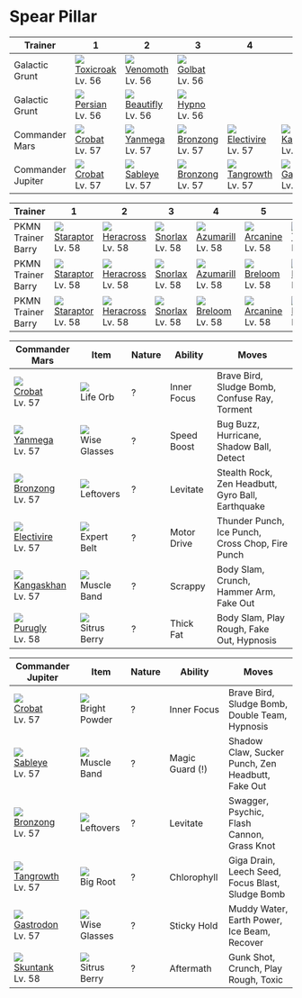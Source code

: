 # Spear Pillar

Trainer           | 1                                    | 2                                    | 3                                    | 4                                    | 5                                    | 6                                    
---               | ---                                  | ---                                  | ---                                  | ---                                  | ---                                  | ---                                  
Galactic Grunt    | ![][454]<br> [Toxicroak]<br> Lv. 56  | ![][049]<br> [Venomoth]<br> Lv. 56   | ![][042]<br> [Golbat]<br> Lv. 56     
Galactic Grunt    | ![][053]<br> [Persian]<br> Lv. 56    | ![][267]<br> [Beautifly]<br> Lv. 56  | ![][097]<br> [Hypno]<br> Lv. 56      
Commander Mars    | ![][169]<br> [Crobat]<br> Lv. 57     | ![][469]<br> [Yanmega]<br> Lv. 57    | ![][437]<br> [Bronzong]<br> Lv. 57   | ![][466]<br> [Electivire]<br> Lv. 57 | ![][115]<br> [Kangaskhan]<br> Lv. 57 | ![][432]<br> [Purugly]<br> Lv. 58    
Commander Jupiter | ![][169]<br> [Crobat]<br> Lv. 57     | ![][302]<br> [Sableye]<br> Lv. 57    | ![][437]<br> [Bronzong]<br> Lv. 57   | ![][465]<br> [Tangrowth]<br> Lv. 57  | ![][423]<br> [Gastrodon]<br> Lv. 57  | ![][435]<br> [Skuntank]<br> Lv. 58   

Trainer            | 1                                   | 2                                   | 3                                   | 4                                   | 5                                   | 6                                   
---                | ---                                 | ---                                 | ---                                 | ---                                 | ---                                 | ---                                 
PKMN Trainer Barry | ![][398]<br> [Staraptor]<br> Lv. 58 | ![][214]<br> [Heracross]<br> Lv. 58 | ![][143]<br> [Snorlax]<br> Lv. 58   | ![][184]<br> [Azumarill]<br> Lv. 58 | ![][059]<br> [Arcanine]<br> Lv. 58  | ![][389]<br> [Torterra]<br> Lv. 59  
PKMN Trainer Barry | ![][398]<br> [Staraptor]<br> Lv. 58 | ![][214]<br> [Heracross]<br> Lv. 58 | ![][143]<br> [Snorlax]<br> Lv. 58   | ![][184]<br> [Azumarill]<br> Lv. 58 | ![][286]<br> [Breloom]<br> Lv. 58   | ![][392]<br> [Infernape]<br> Lv. 59 
PKMN Trainer Barry | ![][398]<br> [Staraptor]<br> Lv. 58 | ![][214]<br> [Heracross]<br> Lv. 58 | ![][143]<br> [Snorlax]<br> Lv. 58   | ![][286]<br> [Breloom]<br> Lv. 58   | ![][059]<br> [Arcanine]<br> Lv. 58  | ![][395]<br> [Empoleon]<br> Lv. 59  

Commander Mars                       | Item                               | Nature | Ability     | Moves                                            
---                                  | ---                                | --- | ---         | ---                                              
![][169]<br> [Crobat]<br> Lv. 57     | ![][life-orb]<br> Life Orb         | ? | Inner Focus | Brave Bird, Sludge Bomb, Confuse Ray, Torment    
![][469]<br> [Yanmega]<br> Lv. 57    | ![][wise-glasses]<br> Wise Glasses | ? | Speed Boost | Bug Buzz, Hurricane, Shadow Ball, Detect         
![][437]<br> [Bronzong]<br> Lv. 57   | ![][leftovers]<br> Leftovers       | ? | Levitate    | Stealth Rock, Zen Headbutt, Gyro Ball, Earthquake
![][466]<br> [Electivire]<br> Lv. 57 | ![][expert-belt]<br> Expert Belt   | ? | Motor Drive | Thunder Punch, Ice Punch, Cross Chop, Fire Punch 
![][115]<br> [Kangaskhan]<br> Lv. 57 | ![][muscle-band]<br> Muscle Band   | ? | Scrappy     | Body Slam, Crunch, Hammer Arm, Fake Out          
![][432]<br> [Purugly]<br> Lv. 58    | ![][sitrus-berry]<br> Sitrus Berry | ? | Thick Fat   | Body Slam, Play Rough, Fake Out, Hypnosis        

Commander Jupiter                   | Item                                 | Nature | Ability         | Moves                                            
---                                 | ---                                  | --- | ---             | ---                                              
![][169]<br> [Crobat]<br> Lv. 57    | ![][bright-powder]<br> Bright Powder | ? | Inner Focus     | Brave Bird, Sludge Bomb, Double Team, Hypnosis   
![][302]<br> [Sableye]<br> Lv. 57   | ![][muscle-band]<br> Muscle Band     | ? | Magic Guard (!) | Shadow Claw, Sucker Punch, Zen Headbutt, Fake Out
![][437]<br> [Bronzong]<br> Lv. 57  | ![][leftovers]<br> Leftovers         | ? | Levitate        | Swagger, Psychic, Flash Cannon, Grass Knot       
![][465]<br> [Tangrowth]<br> Lv. 57 | ![][big-root]<br> Big Root           | ? | Chlorophyll     | Giga Drain, Leech Seed, Focus Blast, Sludge Bomb 
![][423]<br> [Gastrodon]<br> Lv. 57 | ![][wise-glasses]<br> Wise Glasses   | ? | Sticky Hold     | Muddy Water, Earth Power, Ice Beam, Recover      
![][435]<br> [Skuntank]<br> Lv. 58  | ![][sitrus-berry]<br> Sitrus Berry   | ? | Aftermath       | Gunk Shot, Crunch, Play Rough, Toxic             



[Golbat]: ../../pokemon_changes/042/
[Venomoth]: ../../pokemon_changes/049/
[Persian]: ../../pokemon_changes/053/
[Arcanine]: ../../pokemon_changes/059/
[Hypno]: ../../pokemon_changes/097/
[Kangaskhan]: ../../pokemon_changes/115/
[Snorlax]: ../../pokemon_changes/143/
[Crobat]: ../../pokemon_changes/169/
[Azumarill]: ../../pokemon_changes/184/
[Heracross]: ../../pokemon_changes/214/
[Beautifly]: ../../pokemon_changes/267/
[Breloom]: ../../pokemon_changes/286/
[Sableye]: ../../pokemon_changes/302/
[Torterra]: ../../pokemon_changes/389/
[Infernape]: ../../pokemon_changes/392/
[Empoleon]: ../../pokemon_changes/395/
[Staraptor]: ../../pokemon_changes/398/
[Gastrodon]: ../../pokemon_changes/423/
[Purugly]: ../../pokemon_changes/432/
[Skuntank]: ../../pokemon_changes/435/
[Bronzong]: ../../pokemon_changes/437/
[Toxicroak]: ../../pokemon_changes/454/
[Tangrowth]: ../../pokemon_changes/465/
[Electivire]: ../../pokemon_changes/466/
[Yanmega]: ../../pokemon_changes/469/
[big-root]: ../img/items/big-root.png
[bright-powder]: ../img/items/bright-powder.png
[expert-belt]: ../img/items/expert-belt.png
[leftovers]: ../img/items/leftovers.png
[life-orb]: ../img/items/life-orb.png
[muscle-band]: ../img/items/muscle-band.png
[sitrus-berry]: ../img/items/sitrus-berry.png
[wise-glasses]: ../img/items/wise-glasses.png
[042]: ../img/pokemon/042.png
[049]: ../img/pokemon/049.png
[053]: ../img/pokemon/053.png
[059]: ../img/pokemon/059.png
[097]: ../img/pokemon/097.png
[115]: ../img/pokemon/115.png
[143]: ../img/pokemon/143.png
[169]: ../img/pokemon/169.png
[184]: ../img/pokemon/184.png
[214]: ../img/pokemon/214.png
[267]: ../img/pokemon/267.png
[286]: ../img/pokemon/286.png
[302]: ../img/pokemon/302.png
[389]: ../img/pokemon/389.png
[392]: ../img/pokemon/392.png
[395]: ../img/pokemon/395.png
[398]: ../img/pokemon/398.png
[423]: ../img/pokemon/423.png
[432]: ../img/pokemon/432.png
[435]: ../img/pokemon/435.png
[437]: ../img/pokemon/437.png
[454]: ../img/pokemon/454.png
[465]: ../img/pokemon/465.png
[466]: ../img/pokemon/466.png
[469]: ../img/pokemon/469.png

